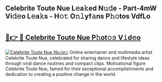 ## Celebrite Toute Nue L𝚎a𝚔ed N𝚞𝚍e - Part-4mW Vi𝚍𝚎o L𝚎a𝚔s - H𝚘𝚝 O𝚗𝚕yf𝚊ns P𝚑𝚘tos VdfLo

# <h2><a href="http://kfctec1.oniu.top/?m=Celebrite+Toute+Nue">🔗👉 🔴 Celebrite Toute Nue P𝚑ot𝚘𝚜 V𝚒d𝚎o</a></h2>

[![Celebrite Toute Nue Nu𝚍e𝚜](https://i.imgur.com/0qMVB7G.gif)](http://kfctec1.oniu.top/?m=Celebrite+Toute+Nue)
Online entertainer and multimedia artist Celebrite Toute Nue, celebrated for sharing dance and lifestyle ideas through viral dance routines and compact clips. Motivational figure Celebrite Toute Nue, famed for their exceptional accomplishments and dedication to creating a positive change in the world.  
